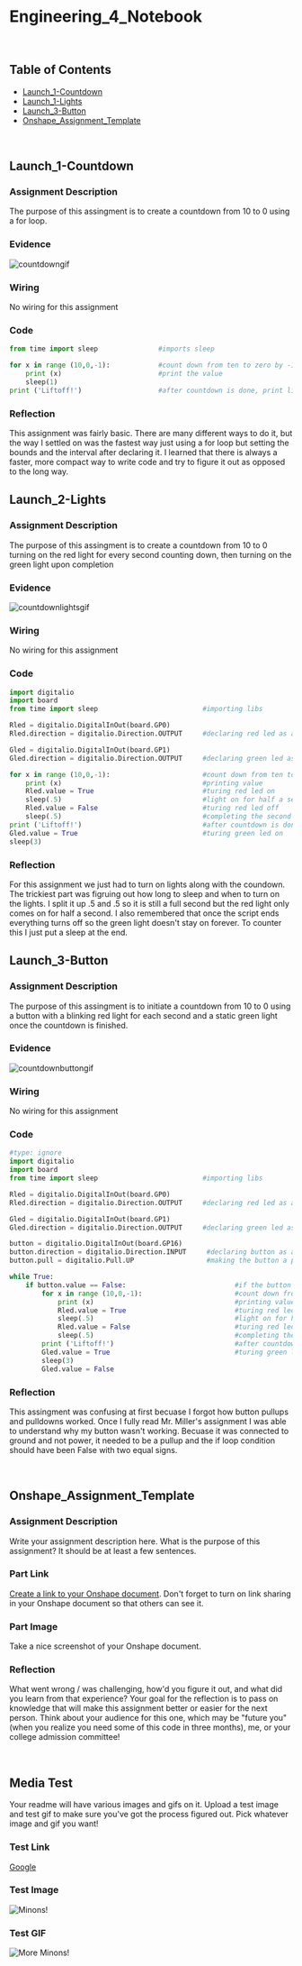 # Engineering_4_Notebook

&nbsp;

## Table of Contents
* [Launch_1-Countdown](#launch_1-countdown)
* [Launch_1-Lights](#launch_2-lights)
* [Launch_3-Button](#launch_3-button)
* [Onshape_Assignment_Template](#onshape_assignment_template)

&nbsp;

## Launch_1-Countdown

### Assignment Description

The purpose of this assingment is to create a countdown from 10 to 0 using a for loop. 

### Evidence 

![countdowngif](images/countdown.gif)

### Wiring

No wiring for this assignment

### Code

``` python
from time import sleep               #imports sleep

for x in range (10,0,-1):            #count down from ten to zero by -1s
    print (x)                        #print the value
    sleep(1)
print ('Liftoff!')                   #after countdown is done, print liftoff
```

### Reflection

This assignment was fairly basic. There are many different ways to do it, but the way I settled on was the fastest way just using a for loop but setting the bounds and the interval after declaring it. I learned that there is always a faster, more compact way to write code and try to figure it out as opposed to the long way.


## Launch_2-Lights

### Assignment Description

The purpose of this assingment is to create a countdown from 10 to 0 turning on the red light for every second counting down, then turning on the green light upon completion  

### Evidence 

![countdownlightsgif](images/countdowlights.gif)

### Wiring

No wiring for this assignment

### Code

``` python
import digitalio
import board
from time import sleep                          #importing libs

Rled = digitalio.DigitalInOut(board.GP0)
Rled.direction = digitalio.Direction.OUTPUT     #declaring red led as an output in pin 0

Gled = digitalio.DigitalInOut(board.GP1)
Gled.direction = digitalio.Direction.OUTPUT     #declaring green led as an output in pin 1

for x in range (10,0,-1):                       #count down from ten to zero by -1s
    print (x)                                   #printing value
    Rled.value = True                           #turing red led on
    sleep(.5)                                   #light on for half a second
    Rled.value = False                          #turing red led off
    sleep(.5)                                   #completing the second
print ('Liftoff!')                              #after countdown is done, print liftoff
Gled.value = True                               #turing green led on
sleep(3)

```

### Reflection

For this assignment we just had to turn on lights along with the coundown. The trickiest part was figruing out how long to sleep and when to turn on the lights. I split it up .5 and .5 so it is still a full second but the red light only comes on for half a second. I also remembered that once the script ends everything turns off so the green light doesn't stay on forever. To counter this I just put a sleep at the end. 


## Launch_3-Button

### Assignment Description

The purpose of this assingment is to initiate a countdown from 10 to 0 using a button with a blinking red light for each second and a static green light once the countdown is finished. 

### Evidence 

![countdownbuttongif](images/countdownbutton.gif)

### Wiring

No wiring for this assignment

### Code

``` python
#type: ignore
import digitalio
import board
from time import sleep                          #importing libs

Rled = digitalio.DigitalInOut(board.GP0)
Rled.direction = digitalio.Direction.OUTPUT     #declaring red led as an output in pin 0

Gled = digitalio.DigitalInOut(board.GP1)
Gled.direction = digitalio.Direction.OUTPUT     #declaring green led as an output in pin 1

button = digitalio.DigitalInOut(board.GP16)
button.direction = digitalio.Direction.INPUT     #declaring button as an input in pin 16
button.pull = digitalio.Pull.UP                  #making the button a pull down

while True:
    if button.value == False:                           #if the button is pressed, do:
        for x in range (10,0,-1):                       #count down from ten to zero by -1s
            print (x)                                   #printing value
            Rled.value = True                           #turing red led on
            sleep(.5)                                   #light on for half a second
            Rled.value = False                          #turing red led off
            sleep(.5)                                   #completing the second
        print ('Liftoff!')                              #after countdown is done, print liftoff
        Gled.value = True                               #turing green led on
        sleep(3)
        Gled.value = False
```

### Reflection

This assingment was confusing at first becuase I forgot how button pullups and pulldowns worked. Once I fully read Mr. Miller's assignment I was able to understand why my button wasn't working. Becuase it was connected to ground and not power, it needed to be a pullup and the if loop condition should have been False with two equal signs. 

&nbsp;

## Onshape_Assignment_Template

### Assignment Description

Write your assignment description here. What is the purpose of this assignment? It should be at least a few sentences.

### Part Link 

[Create a link to your Onshape document](https://cvilleschools.onshape.com/documents/003e413cee57f7ccccaa15c2/w/ea71050bb283bf3bf088c96c/e/c85ae532263d3b551e1795d0?renderMode=0&uiState=62d9b9d7883c4f335ec42021). Don't forget to turn on link sharing in your Onshape document so that others can see it. 

### Part Image

Take a nice screenshot of your Onshape document. 

### Reflection

What went wrong / was challenging, how'd you figure it out, and what did you learn from that experience? Your goal for the reflection is to pass on knowledge that will make this assignment better or easier for the next person. Think about your audience for this one, which may be "future you" (when you realize you need some of this code in three months), me, or your college admission committee!

&nbsp;

## Media Test

Your readme will have various images and gifs on it. Upload a test image and test gif to make sure you've got the process figured out. Pick whatever image and gif you want!

### Test Link
[Google](https://en.wikipedia.org/wiki/Minions:_The_Rise_of_Gru?scrlybrkr=e146fde2)      
### Test Image
![Minons!](images/minons.png)
### Test GIF
![More Minons!](images/minions.gif)
